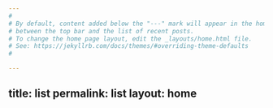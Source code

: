 ```yaml
---
#
# By default, content added below the "---" mark will appear in the home page
# between the top bar and the list of recent posts.
# To change the home page layout, edit the _layouts/home.html file.
# See: https://jekyllrb.com/docs/themes/#overriding-theme-defaults
#

---
```

title: list
permalink: list
layout: home
---
